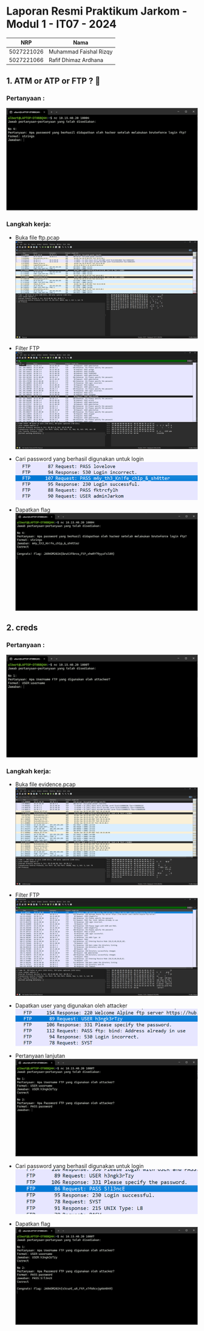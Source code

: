 # Laporan Resmi Praktikum Jarkom - Modul 1 - IT07 - 2024

| NRP | Nama |
|-----|------|
| 5027221026 | Muhammad Faishal Rizqy |
| 5027221066 | Rafif Dhimaz Ardhana |

## 1. ATM or ATP or FTP ? 🤔
### Pertanyaan : 
![-](https://github.com/ishal24/Jarkom-Modul-1-IT13-2024/blob/main/img/ftp_0.png)

### Langkah kerja:

- Buka file ftp.pcap
![-](https://github.com/ishal24/Jarkom-Modul-1-IT13-2024/blob/main/img/ftp_1.png)

- Filter FTP
![-](https://github.com/ishal24/Jarkom-Modul-1-IT13-2024/blob/main/img/ftp_2.png)

- Cari password yang berhasil digunakan untuk login
![-](https://github.com/ishal24/Jarkom-Modul-1-IT13-2024/blob/main/img/ftp_3.png)

- Dapatkan flag
![-](https://github.com/ishal24/Jarkom-Modul-1-IT13-2024/blob/main/img/ftp_4.png)


## 2. creds
### Pertanyaan : 
![-](https://github.com/ishal24/Jarkom-Modul-1-IT13-2024/blob/main/img/creds_0.png)

### Langkah kerja:

- Buka file evidence.pcap
![-](https://github.com/ishal24/Jarkom-Modul-1-IT13-2024/blob/main/img/creds_1.png)

- Filter FTP
![-](https://github.com/ishal24/Jarkom-Modul-1-IT13-2024/blob/main/img/creds_2.png)

- Dapatkan user yang digunakan oleh attacker
![-](https://github.com/ishal24/Jarkom-Modul-1-IT13-2024/blob/main/img/creds_3.png)

- Pertanyaan lanjutan
![-](https://github.com/ishal24/Jarkom-Modul-1-IT13-2024/blob/main/img/creds_4.png)

- Cari password yang berhasil digunakan untuk login
![-](https://github.com/ishal24/Jarkom-Modul-1-IT13-2024/blob/main/img/creds_5.png)

- Dapatkan flag
![-](https://github.com/ishal24/Jarkom-Modul-1-IT13-2024/blob/main/img/creds_6.png)
